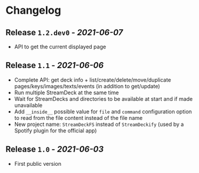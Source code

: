 # Changelog


## Release `1.2.dev0` - *2021-06-07*

- API to get the current displayed page


## Release `1.1` - *2021-06-06*

- Complete API: get deck info + list/create/delete/move/duplicate pages/keys/images/texts/events (in addition to get/update) 
- Run multiple StreamDeck at the same time
- Wait for StreamDecks and directories to be available at start and if made unavailable
- Add `__inside__` possible value for `file` and `command` configuration option to read from the file content instead of the file name
- New project name: `StreamDeckFS` instead of `StreamDeckify` (used by a Spotify plugin for the official app)


## Release `1.0` - *2021-06-03*

- First public version